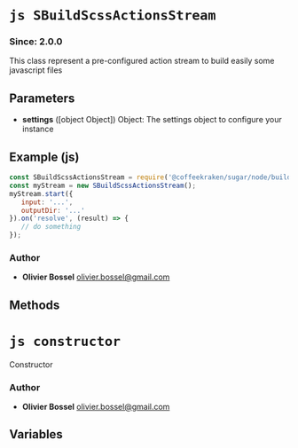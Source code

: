 


<!-- @namespace    sugar.node.build -->
<!-- @name    SBuildScssActionsStream -->

# ```js SBuildScssActionsStream ```
### Since: 2.0.0

This class represent a pre-configured action stream to build easily some javascript files

## Parameters

- **settings** ([object Object]) Object: The settings object to configure your instance



## Example (js)

```js
const SBuildScssActionsStream = require('@coffeekraken/sugar/node/build/SBuildScssActionsStream');
const myStream = new SBuildScssActionsStream();
myStream.start({
   input: '...',
   outputDir: '...'
}).on('resolve', (result) => {
   // do something
});
```


### Author
- **Olivier Bossel** <a href="mailto:olivier.bossel@gmail.com">olivier.bossel@gmail.com</a> 


## Methods



<!-- @name    constructor -->

# ```js constructor ```


Constructor




### Author
- **Olivier Bossel** <a href="mailto:olivier.bossel@gmail.com">olivier.bossel@gmail.com</a> 


## Variables


